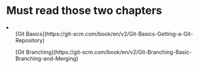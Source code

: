# Must read those two chapters
<li> 
  <ul>[Git Basics](https://git-scm.com/book/en/v2/Git-Basics-Getting-a-Git-Repository)</ul>
  <ul>[Git Branching](https://git-scm.com/book/en/v2/Git-Branching-Basic-Branching-and-Merging)</ul>
</li>
